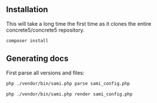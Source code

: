 ## Installation

This will take a long time the first time as it clones the entire concrete5/concrete5 repository.
```
composer install
```

## Generating docs

First parse all versions and files:

```bash
php ./vendor/bin/sami.php parse sami_config.php
```

```bash 
php ./vendor/bin/sami.php render sami_config.php
```
